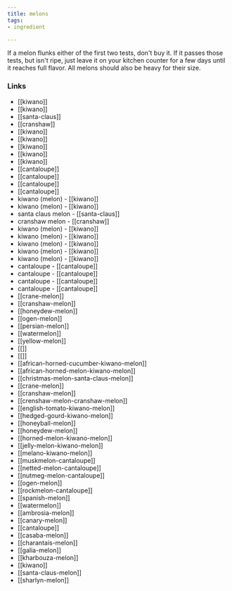 ```yaml
---
title: melons
tags:
- ingredient

---
```

If a melon flunks either of the first two tests, don't buy it. If it passes those tests, but isn't ripe, just leave it on your kitchen counter for a few days until it reaches full flavor. All melons should also be heavy for their size.

### Links

* [[kiwano]]
* [[kiwano]]
* [[santa-claus]]
* [[cranshaw]]
* [[kiwano]]
* [[kiwano]]
* [[kiwano]]
* [[kiwano]]
* [[kiwano]]
* [[cantaloupe]]
* [[cantaloupe]]
* [[cantaloupe]]
* [[cantaloupe]]
* kiwano (melon) - [[kiwano]]
* kiwano (melon) - [[kiwano]]
* santa claus melon - [[santa-claus]]
* cranshaw melon - [[cranshaw]]
* kiwano (melon) - [[kiwano]]
* kiwano (melon) - [[kiwano]]
* kiwano (melon) - [[kiwano]]
* kiwano (melon) - [[kiwano]]
* kiwano (melon) - [[kiwano]]
* cantaloupe - [[cantaloupe]]
* cantaloupe - [[cantaloupe]]
* cantaloupe - [[cantaloupe]]
* cantaloupe - [[cantaloupe]]
* [[crane-melon]]
* [[cranshaw-melon]]
* [[honeydew-melon]]
* [[ogen-melon]]
* [[persian-melon]]
* [[watermelon]]
* [[yellow-melon]]
* [[]]
* [[]]
* [[african-horned-cucumber-kiwano-melon]]
* [[african-horned-melon-kiwano-melon]]
* [[christmas-melon-santa-claus-melon]]
* [[crane-melon]]
* [[cranshaw-melon]]
* [[crenshaw-melon-cranshaw-melon]]
* [[english-tomato-kiwano-melon]]
* [[hedged-gourd-kiwano-melon]]
* [[honeyball-melon]]
* [[honeydew-melon]]
* [[horned-melon-kiwano-melon]]
* [[jelly-melon-kiwano-melon]]
* [[melano-kiwano-melon]]
* [[muskmelon-cantaloupe]]
* [[netted-melon-cantaloupe]]
* [[nutmeg-melon-cantaloupe]]
* [[ogen-melon]]
* [[rockmelon-cantaloupe]]
* [[spanish-melon]]
* [[watermelon]]
* [[ambrosia-melon]]
* [[canary-melon]]
* [[cantaloupe]]
* [[casaba-melon]]
* [[charantais-melon]]
* [[galia-melon]]
* [[kharbouza-melon]]
* [[kiwano]]
* [[santa-claus-melon]]
* [[sharlyn-melon]]
